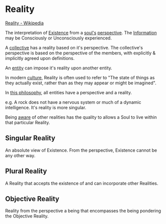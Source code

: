 # Reality

[Reality - Wikipedia](https://en.wikipedia.org/wiki/Reality)

The interpretation of [Existence](./existence.md) from a [soul's](./soul.md) [perspective](./perspective.md). The [Information](./information.md) may be Consciously or Unconsciously experienced.

A [collective](./collective.md) has a reality based on it's perspective. The collective's perspective is based on the perspective of the members, with explicitly & implicitly agreed upon definitions.

An [entity](./entity.md) can impose it's reality upon another entity.

In modern [culture](./culture.md), Reality is often used to refer to "The state of things as they actually exist, rather than as they may appear or might be imagined".

In [this philosophy](./this-philosophy.md), all entities have a perspective and a reality.

e.g. A rock does not have a nervous system or much of a dynamic intelligence. It's reality is more singular.

Being [aware](./awareness.md) of other realities has the quality to allows a Soul to live within that particular Reality.

## Singular Reality

An absolute view of Existence. From the perspective, Existence cannot be any other way.

## Plural Reality

A Reality that accepts the existence of and can incorporate other Realities.

## Objective Reality

Reality from the perspective a being that encompasses the being pondering the Objective Reality.
